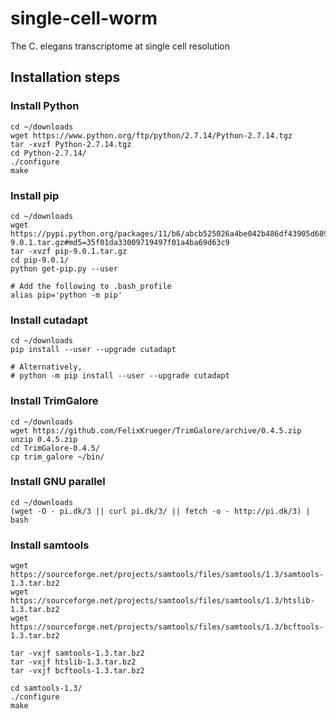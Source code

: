 # single-cell-worm
The C. elegans transcriptome at single cell resolution

## Installation steps

### Install Python

```
cd ~/downloads
wget https://www.python.org/ftp/python/2.7.14/Python-2.7.14.tgz
tar -xvzf Python-2.7.14.tgz
cd Python-2.7.14/
./configure
make
```

### Install pip

```
cd ~/downloads
wget https://pypi.python.org/packages/11/b6/abcb525026a4be042b486df43905d6893fb04f05aac21c32c638e939e447/pip-9.0.1.tar.gz#md5=35f01da33009719497f01a4ba69d63c9
tar -xvzf pip-9.0.1.tar.gz
cd pip-9.0.1/
python get-pip.py --user

# Add the following to .bash_profile
alias pip='python -m pip'
```

### Install cutadapt

```
cd ~/downloads
pip install --user --upgrade cutadapt

# Alternatively,
# python -m pip install --user --upgrade cutadapt
```

### Install TrimGalore

```
cd ~/downloads
wget https://github.com/FelixKrueger/TrimGalore/archive/0.4.5.zip
unzip 0.4.5.zip
cd TrimGalore-0.4.5/
cp trim_galore ~/bin/
```

### Install GNU parallel

```
cd ~/downloads
(wget -O - pi.dk/3 || curl pi.dk/3/ || fetch -o - http://pi.dk/3) | bash
```

### Install samtools

```
wget https://sourceforge.net/projects/samtools/files/samtools/1.3/samtools-1.3.tar.bz2
wget https://sourceforge.net/projects/samtools/files/samtools/1.3/htslib-1.3.tar.bz2
wget https://sourceforge.net/projects/samtools/files/samtools/1.3/bcftools-1.3.tar.bz2

tar -vxjf samtools-1.3.tar.bz2
tar -vxjf htslib-1.3.tar.bz2
tar -vxjf bcftools-1.3.tar.bz2

cd samtools-1.3/
./configure
make



```